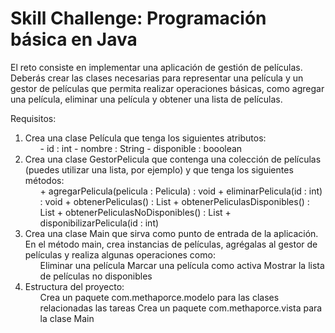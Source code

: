 <h1>Skill Challenge: Programación básica en Java</h1>

<p>
El reto consiste en implementar una aplicación de gestión de películas. Deberás crear las clases
necesarias para representar una película y un gestor de películas que permita realizar operaciones
básicas, como agregar una película, eliminar una película y obtener una lista de películas.
</p>

Requisitos:

<ol>
     <li>
          Crea una clase Película que tenga los siguientes atributos:
          <ul>
               - id : int
               - nombre : String
               - disponible : booolean
          </ul>
     </li>
     <li>
          Crea una clase GestorPelicula que contenga una colección de películas (puedes
          utilizar una lista, por ejemplo) y que tenga los siguientes métodos:
          <ul>
               + agregarPelicula(pelicula : Pelicula) : void
               + eliminarPelicula(id : int) : void
               + obtenerPeliculas() : List<Pelicula>
               + obtenerPeliculasDisponibles() : List<Pelicula>
               + obtenerPeliculasNoDisponibles() : List<Pelicula>
               + disponibilizarPelicula(id : int)
          </ul>
     </li>
     <li>
          Crea una clase Main que sirva como punto de entrada de la aplicación. En el
          método main, crea instancias de películas, agrégalas al gestor de películas y realiza
          algunas operaciones como:
          <ul>
               Eliminar una película
               Marcar una película como activa
               Mostrar la lista de películas no disponibles
          </ul>
     </li>
     <li>
          Estructura del proyecto:
          <ul>
               Crea un paquete com.methaporce.modelo para las clases relacionadas las tareas
               Crea un paquete com.methaporce.vista para la clase Main
          </ul>
     </li>
</ol>
